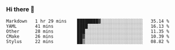 ### Hi there 👋

<!--
**WShiBin/WShiBin** is a ✨ _special_ ✨ repository because its `README.md` (this file) appears on your GitHub profile.

Here are some ideas to get you started:

- 🔭 I’m currently working on ...
- 🌱 I’m currently learning ...
- 👯 I’m looking to collaborate on ...
- 🤔 I’m looking for help with ...
- 💬 Ask me about ...
- 📫 How to reach me: ...
- 😄 Pronouns: ...
- ⚡ Fun fact: ...
-->

<!--START_SECTION:waka-->
```text
Markdown   1 hr 29 mins    ████████▓░░░░░░░░░░░░░░░░   35.14 % 
YAML       41 mins         ████░░░░░░░░░░░░░░░░░░░░░   16.13 % 
Other      28 mins         ███░░░░░░░░░░░░░░░░░░░░░░   11.35 % 
CMake      26 mins         ██▓░░░░░░░░░░░░░░░░░░░░░░   10.39 % 
Stylus     22 mins         ██▒░░░░░░░░░░░░░░░░░░░░░░   08.82 % 
```
<!--END_SECTION:waka-->
